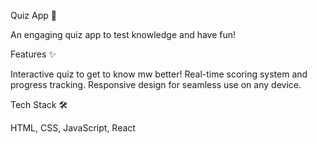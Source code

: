 Quiz App 🎉

An engaging quiz app to test knowledge and have fun!

Features ✨

Interactive quiz to get to know mw better!
Real-time scoring system and progress tracking.
Responsive design for seamless use on any device.

Tech Stack 🛠

HTML, CSS, JavaScript, React


